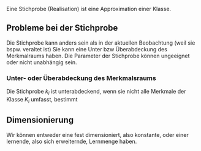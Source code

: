 Eine Stichprobe (Realisation) ist eine Approximation einer Klasse.
## Probleme bei der Stichprobe
Die Stichprobe kann anders sein als in der aktuellen Beobachtung (weil sie bspw. veraltet ist)
Sie kann eine Unter bzw Überabdeckung des Merkmalraums haben.
Die Parameter der Stichprobe können ungeeignet oder nicht unabhängig sein.
### Unter- oder Überabdeckung des Merkmalsraums
Die Stichprobe $k_{i}$ ist unterabdeckend, wenn sie nicht alle Merkmale der Klasse $K_{i}$ umfasst, bestimmt
## Dimensionierung
Wir können entweder eine fest dimensioniert, also konstante, oder einer lernende, also sich erweiternde, Lernmenge haben.